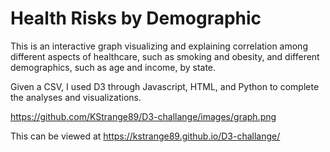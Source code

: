 # Health Risks by Demographic

This is an interactive graph visualizing and explaining correlation among different aspects of healthcare, such as smoking and obesity, and different demographics, such as age and income, by state. 

Given a CSV, I used D3 through Javascript, HTML, and Python to complete the analyses and visualizations.

https://github.com/KStrange89/D3-challange/images/graph.png

This can be viewed at https://kstrange89.github.io/D3-challange/